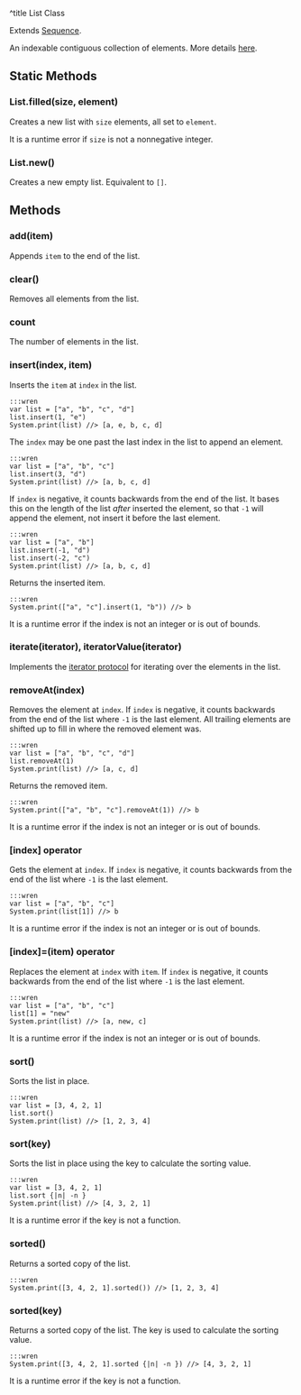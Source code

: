 ^title List Class

Extends [Sequence](sequence.html).

An indexable contiguous collection of elements. More details [here][lists].

[lists]: ../../lists.html

## Static Methods

### List.**filled**(size, element)

Creates a new list with `size` elements, all set to `element`.

It is a runtime error if `size` is not a nonnegative integer.

### List.**new**()

Creates a new empty list. Equivalent to `[]`.

## Methods

### **add**(item)

Appends `item` to the end of the list.

### **clear**()

Removes all elements from the list.

### **count**

The number of elements in the list.

### **insert**(index, item)

Inserts the `item` at `index` in the list.

    :::wren
    var list = ["a", "b", "c", "d"]
    list.insert(1, "e")
    System.print(list) //> [a, e, b, c, d]

The `index` may be one past the last index in the list to append an element.

    :::wren
    var list = ["a", "b", "c"]
    list.insert(3, "d")
    System.print(list) //> [a, b, c, d]

If `index` is negative, it counts backwards from the end of the list. It bases this on the length of the list *after* inserted the element, so that `-1` will append the element, not insert it before the last element.

    :::wren
    var list = ["a", "b"]
    list.insert(-1, "d")
    list.insert(-2, "c")
    System.print(list) //> [a, b, c, d]

Returns the inserted item.

    :::wren
    System.print(["a", "c"].insert(1, "b")) //> b

It is a runtime error if the index is not an integer or is out of bounds.

### **iterate**(iterator), **iteratorValue**(iterator)

Implements the [iterator protocol][] for iterating over the elements in the
list.

[iterator protocol]: ../../control-flow.html#the-iterator-protocol

### **removeAt**(index)

Removes the element at `index`. If `index` is negative, it counts backwards
from the end of the list where `-1` is the last element. All trailing elements
are shifted up to fill in where the removed element was.

    :::wren
    var list = ["a", "b", "c", "d"]
    list.removeAt(1)
    System.print(list) //> [a, c, d]

Returns the removed item.

    :::wren
    System.print(["a", "b", "c"].removeAt(1)) //> b

It is a runtime error if the index is not an integer or is out of bounds.

### **[**index**]** operator

Gets the element at `index`. If `index` is negative, it counts backwards from
the end of the list where `-1` is the last element.

    :::wren
    var list = ["a", "b", "c"]
    System.print(list[1]) //> b

It is a runtime error if the index is not an integer or is out of bounds.

### **[**index**]=**(item) operator

Replaces the element at `index` with `item`. If `index` is negative, it counts
backwards from the end of the list where `-1` is the last element.

    :::wren
    var list = ["a", "b", "c"]
    list[1] = "new"
    System.print(list) //> [a, new, c]

It is a runtime error if the index is not an integer or is out of bounds.

### **sort**()

Sorts the list in place.

    :::wren
    var list = [3, 4, 2, 1]
    list.sort()
    System.print(list) //> [1, 2, 3, 4]

### **sort**(key)

Sorts the list in place using the key to calculate the sorting value.

    :::wren
    var list = [3, 4, 2, 1]
    list.sort {|n| -n }
    System.print(list) //> [4, 3, 2, 1]

It is a runtime error if the key is not a function.

### **sorted**()

Returns a sorted copy of the list.

    :::wren
    System.print([3, 4, 2, 1].sorted()) //> [1, 2, 3, 4]

### **sorted**(key)

Returns a sorted copy of the list. The key is used to calculate the 
sorting value.

    :::wren
    System.print([3, 4, 2, 1].sorted {|n| -n }) //> [4, 3, 2, 1]

It is a runtime error if the key is not a function.
